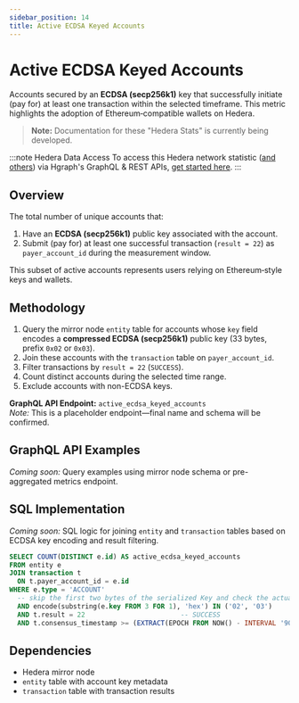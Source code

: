 ```yaml
---
sidebar_position: 14
title: Active ECDSA Keyed Accounts
---
```


# Active ECDSA Keyed Accounts

Accounts secured by an **ECDSA (secp256k1)** key that successfully initiate (pay for) at least one transaction within the selected timeframe. This metric highlights the adoption of Ethereum‑compatible wallets on Hedera.

> **Note:** Documentation for these "Hedera Stats" is currently being developed.

:::note Hedera Data Access
To access this Hedera network statistic ([and others](/category/hedera-stats/)) via Hgraph's GraphQL & REST APIs, [get started here](https://www.hgraph.com/hedera).
:::

## Overview

The total number of unique accounts that:

1. Have an **ECDSA (secp256k1)** public key associated with the account.
2. Submit (pay for) at least one successful transaction (`result = 22`) as `payer_account_id` during the measurement window.

This subset of active accounts represents users relying on Ethereum‑style keys and wallets.

## Methodology

1. Query the mirror node `entity` table for accounts whose `key` field encodes a **compressed ECDSA (secp256k1)** public key (33 bytes, prefix `0x02` or `0x03`).
2. Join these accounts with the `transaction` table on `payer_account_id`.
3. Filter transactions by `result = 22` (`SUCCESS`).
4. Count distinct accounts during the selected time range.
5. Exclude accounts with non-ECDSA keys.

**GraphQL API Endpoint:** `active_ecdsa_keyed_accounts`  
*Note:* This is a placeholder endpoint—final name and schema will be confirmed.

## GraphQL API Examples

*Coming soon:* Query examples using mirror node schema or pre-aggregated metrics endpoint.

## SQL Implementation

*Coming soon:* SQL logic for joining `entity` and `transaction` tables based on ECDSA key encoding and result filtering.

```sql
SELECT COUNT(DISTINCT e.id) AS active_ecdsa_keyed_accounts
FROM entity e
JOIN transaction t
  ON t.payer_account_id = e.id
WHERE e.type = 'ACCOUNT'
  -- skip the first two bytes of the serialized Key and check the actual key prefix
  AND encode(substring(e.key FROM 3 FOR 1), 'hex') IN ('02', '03')
  AND t.result = 22                        -- SUCCESS
  AND t.consensus_timestamp >= (EXTRACT(EPOCH FROM NOW() - INTERVAL '90 days') * 1e9)::BIGINT;
```

## Dependencies

- Hedera mirror node
- `entity` table with account key metadata
- `transaction` table with transaction results
